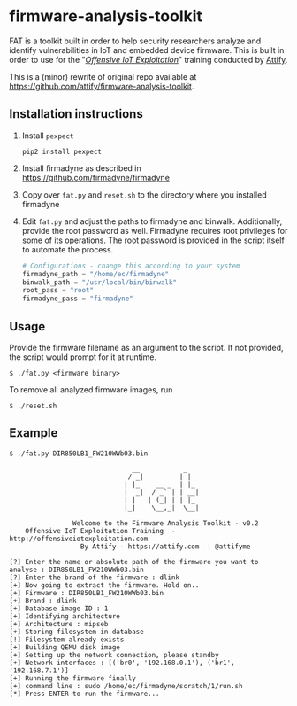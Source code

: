 # firmware-analysis-toolkit

FAT is a toolkit built in order to help security researchers analyze and identify vulnerabilities in IoT and embedded device firmware. This is built in order to use for the "*[Offensive IoT Exploitation](http://offensiveiotexploitation.com/)*" training conducted by [Attify](https://attify.com). 

This is a (minor) rewrite of original repo available at https://github.com/attify/firmware-analysis-toolkit.

## Installation instructions

1. Install `pexpect`

    `pip2 install pexpect`
    
2. Install firmadyne as described in https://github.com/firmadyne/firmadyne

3. Copy over `fat.py` and `reset.sh` to the directory where you installed firmadyne

4. Edit `fat.py` and adjust the paths to firmadyne and binwalk. Additionally, provide the root password as well. Firmadyne requires root privileges for some of its operations. The root password is provided in the script itself to automate the process.

    ```python
    # Configurations - change this according to your system
    firmadyne_path = "/home/ec/firmadyne"
    binwalk_path = "/usr/local/bin/binwalk"
    root_pass = "root"
    firmadyne_pass = "firmadyne"
    ```
    
## Usage 

Provide the firmware filename as an argument to the script. If not provided, the script would prompt for it at runtime.

```
$ ./fat.py <firmware binary>
```

To remove all analyzed firmware images, run

```
$ ./reset.sh
```
## Example

```
$ ./fat.py DIR850LB1_FW210WWb03.bin 

                               __           _   
                              / _|         | |  
                             | |_    __ _  | |_ 
                             |  _|  / _` | | __|
                             | |   | (_| | | |_ 
                             |_|    \__,_|  \__|                    
                    
                Welcome to the Firmware Analysis Toolkit - v0.2
    Offensive IoT Exploitation Training  - http://offensiveiotexploitation.com
                  By Attify - https://attify.com  | @attifyme
    
[?] Enter the name or absolute path of the firmware you want to analyse : DIR850LB1_FW210WWb03.bin
[?] Enter the brand of the firmware : dlink
[+] Now going to extract the firmware. Hold on..
[+] Firmware : DIR850LB1_FW210WWb03.bin
[+] Brand : dlink
[+] Database image ID : 1
[+] Identifying architecture
[+] Architecture : mipseb
[+] Storing filesystem in database
[!] Filesystem already exists
[+] Building QEMU disk image
[+] Setting up the network connection, please standby
[+] Network interfaces : [('br0', '192.168.0.1'), ('br1', '192.168.7.1')]
[+] Running the firmware finally
[+] command line : sudo /home/ec/firmadyne/scratch/1/run.sh
[*] Press ENTER to run the firmware...
```
